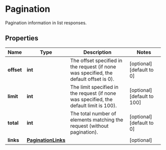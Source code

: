 # Pagination

Pagination information in list responses.
## Properties
| Name | Type | Description | Notes |
| ------------ | ------------- | ------------- | ------------- |
| **offset** | **int** | The offset specified in the request (if none was specified, the default offset is 0).  | [optional] [default to 0] |
| **limit** | **int** | The limit specified in the request (if none was specified, the default limit is 100).  | [optional] [default to 100] |
| **total** | **int** | The total number of elements matching the request (without pagination).  | [optional] [default to 0] |
| **links** | [**PaginationLinks**](PaginationLinks.md) |  | [optional]  |


